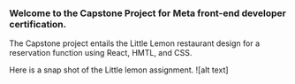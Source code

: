 ### Welcome to the Capstone Project for Meta front-end developer certification.

The Capstone project entails the Little Lemon restaurant design for a reservation function using React, HMTL, and CSS. 

Here is a snap shot of the Little lemon assignment.
![alt text]
